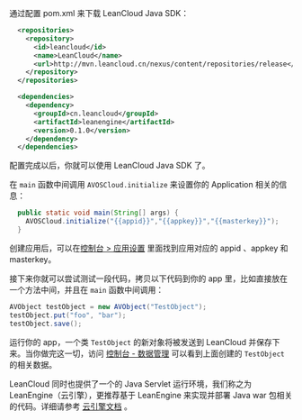 通过配置 pom.xml 来下载 LeanCloud Java SDK：

``` xml
  <repositories>
    <repository>
      <id>leancloud</id>
      <name>LeanCloud</name>
      <url>http://mvn.leancloud.cn/nexus/content/repositories/release</url>
    </repository>
  </repositories>

  <dependencies>
    <dependency>
      <groupId>cn.leancloud</groupId>
      <artifactId>leanengine</artifactId>
      <version>0.1.0</version>
    </dependency>
  </dependencies>
```
配置完成以后，你就可以使用 LeanCloud Java SDK 了。

在 `main` 函数中间调用 `AVOSCloud.initialize` 来设置你的 Application 相关的信息：

``` java
  public static void main(String[] args) {
    AVOSCloud.initialize("{{appid}}","{{appkey}}","{{masterkey}}");
  }
```
创建应用后，可以在[控制台 > 应用设置](/app.html?appid={{appid}}#/key) 里面找到应用对应的 appid 、appkey 和 masterkey。

接下来你就可以尝试测试一段代码，拷贝以下代码到你的 app 里，比如直接放在一个方法中间，并且在 `main` 函数中间调用：

``` java
AVObject testObject = new AVObject("TestObject");
testObject.put("foo", "bar");
testObject.save();
```

运行你的 app，一个类 `TestObject` 的新对象将被发送到 LeanCloud 并保存下来。当你做完这一切，访问 [控制台 - 数据管理](/data.html?appid={{appid}}#/TestObject) 可以看到上面创建的 `TestObject` 的相关数据。

LeanCloud 同时也提供了一个的 Java Servlet 运行环境，我们称之为 LeanEngine（云引擎），更推荐基于 LeanEngine 来实现并部署 Java war 包相关的代码。详细请参考 [云引擎文档](leanengine_overview.html) 。
